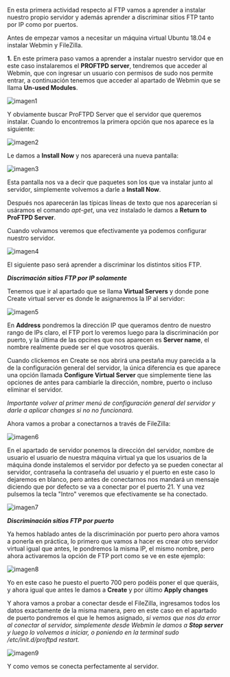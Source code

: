 En esta primera actividad respecto al FTP vamos a aprender a instalar nuestro propio servidor y además aprender a discriminar sitios FTP tanto por IP como por puertos.

Antes de empezar vamos a necesitar un máquina virtual Ubuntu 18.04 e instalar Webmin y FileZilla.


**1.** En este primera paso vamos a aprender a instalar nuestro servidor que en este caso instalaremos el **PROFTPD server**, tendremos que acceder al Webmin, que con ingresar un usuario con permisos de sudo nos permite entrar, a continuación tenemos que acceder al apartado de Webmin que se llama **Un-used Modules**.

![imagen1](/imagenes/Captura1.PNG)

Y obviamente buscar ProFTPD Server que el servidor que queremos instalar. Cuando lo encontremos la primera opción que nos aparece es la siguiente:

![imagen2](/imagenes/Captura2.PNG)

Le damos a **Install Now** y nos aparecerá una nueva pantalla:

![imagen3](/imagenes/Captura3.PNG)

Esta pantalla nos va a decir que paquetes son los que va instalar junto al servidor, simplemente volvemos a darle a **Install Now**.

Después nos aparecerán las típicas líneas de texto que nos aparecerían si usáramos el comando *apt-get*, una vez instalado le damos a **Return to ProFTPD Server**.

Cuando volvamos veremos que efectivamente ya podemos configurar nuestro servidor. 

![imagen4](/imagenes/Captura4.PNG)

El siguiente paso será aprender a discriminar los distintos sitios FTP.

***Discrimación sitios FTP por IP solamente***

Tenemos que ir al apartado que se llama **Virtual Servers** y donde pone Create virtual server es donde le asignaremos la IP al servidor:

![imagen5](/imagenes/Captura5.PNG)

En **Address** pondremos la dirección IP que queramos dentro de nuestro rango de IPs claro, el FTP port lo veremos luego para la discriminación por puerto, y la última de las opcines que nos aparecen es **Server name**, el nombre realmente puede ser el que vosotros queráis.

Cuando clickemos en Create se nos abrirá una pestaña muy parecida a la de la configuración general del servidor, la única diferencia es que aparece una opción llamada **Configure Virtual Server** que simplemente tiene las opciones de antes para cambiarle la dirección, nombre, puerto o incluso eliminar el servidor.

*Importante volver al primer menú de configuración general del servidor y darle a aplicar changes si no no funcionará.*

Ahora vamos a probar a conectarnos a través de FileZilla:

![imagen6](/imagenes/Captura6.PNG)

En el apartado de servidor ponemos la dirección del servidor, nombre de usuario el usuario de nuestra máquina virtual ya que los usuarios de la máquina donde instalemos el servidor por defecto ya se pueden conectar al servidor, contraseña la contraseña del usuario y el puerto en este caso lo dejaremos en blanco, pero antes de conectarnos nos mandará un mensaje diciendo que por defecto se va a conectar por el puerto 21.
Y una vez pulsemos la tecla "Intro" veremos que efectivamente se ha conectado.

![imagen7](/imagenes/Captura7.PNG)

***Discriminación sitios FTP por puerto***

Ya hemos hablado antes de la discriminación por puerto pero ahora vamos a ponerla en práctica, lo primero que vamos a hacer es crear otro servidor virtual igual que antes, le pondremos la misma IP, el mismo nombre, pero ahora activaremos la opción de FTP port como se ve en este ejemplo:

![imagen8](/imagenes/Captura8.PNG)

Yo en este caso he puesto el puerto 700 pero podéis poner el que queráis, y ahora igual que antes le damos a **Create** y por último **Apply changes**

Y ahora vamos a probar a conectar desde el FileZilla, ingresamos todos los datos exactamente de la misma manera, pero en este caso en el apartado de puerto pondremos el que le hemos asignado, *si vemos que nos da error al conectar al servidor, simplemente desde Webmin le damos a **Stop server** y luego lo volvemos a iniciar, o poniendo en la terminal sudo /etc/init.d/proftpd restart.*

![imagen9](/imagenes/Captura9.PNG)

Y como vemos se conecta perfectamente al servidor.







